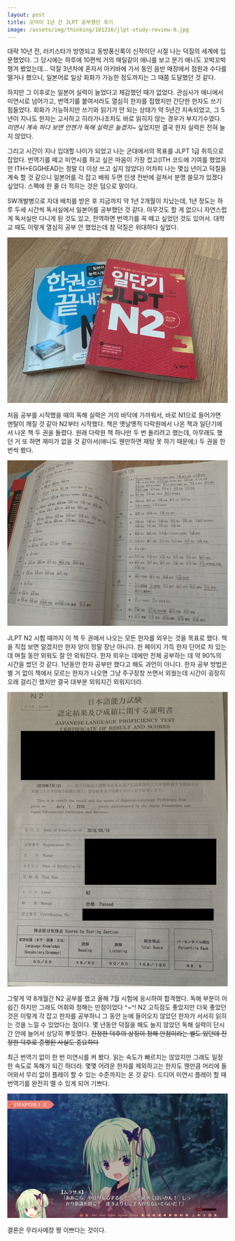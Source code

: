 ```yaml
---
layout: post
title: 오덕이 1년 간 JLPT 공부했던 후기
image: /assets/img/thinking/181216/jlpt-study-review-0.jpg
---
```


대략 10년 전, 러키스타가 방영되고 동방풍신록이 신작이던 시절 나는 덕질의 세계에 입문했었다.
그 당시에는 하루에 10편씩 거의 매일같이 애니를 보고 분기 애니도 꼬박꼬박 챙겨 봤었는데...
덕질 3년차에 혼자서 아키바에 가서 동인 음반 매장에서 점원과 수다를 떨거나 했으니,
일본어로 일상 회화가 가능한 정도까지는 그 때쯤 도달했던 것 같다.

하지만 그 이후로는 일본어 실력이 늘었다고 체감했던 때가 없었다.
관심사가 애니에서 미연시로 넘어가고, 번역기를 붙여서라도 열심히 한자를 접했지만 간단한 한자도 쓰기 힘들었다.
회화가 가능하지만 쓰기와 읽기가 안 되는 상태가 약 5년간 지속되었고,
그 5년이 지나도 한자는 고사하고 히라가나조차도 바로 읽히지 않는 경우가 부지기수였다.
*미연시 계속 하다 보면 언젠가 독해 실력은 늘겠지~* 싶었지만 결국 한자 실력은 전혀 늘지 않았다.

그리고 시간이 지나 입대할 나이가 되었고 나는 군대에서의 목표를 JLPT 1급 취득으로 잡았다.
번역기를 떼고 미연시를 하고 싶은 마음이 가장 컸고(ITH 코드에 기여를 했었지만 ITH+EGGHEAD는 정말 더 이상 쓰고 싶지 않았다)
어차피 나는 몇십 년이고 덕질을 계속 할 것 같으니 일본어를 각 잡고 배워 두면 인생 전반에 걸쳐서 분명 쓸모가 있겠다 싶었다.
스펙에 한 줄 더 적히는 것은 덤으로 말이다.

SW개발병으로 자대 배치를 받은 후 지금까지 약 1년 2개월이 지났는데, 1년 정도는 하루 두세 시간씩 독서실에서 일본어를 공부했던 것 같다.
아무것도 할 게 없으니 자연스럽게 독서실만 다니게 된 것도 있고, 전역하면 번역기를 꼭 떼고 싶었던 것도 있어서.
대학교 때도 이렇게 열심히 공부 안 했었는데 참 덕질은 위대하다 싶었다.

![jlpt-study-review-1](/assets/img/thinking/181216/jlpt-study-review-1.jpg)

처음 공부를 시작했을 때의 독해 실력은 거의 바닥에 가까워서,
바로 N1으로 들어가면 멘탈이 깨질 것 같아 N2부터 시작했다.
책은 옛날옛적 다락원에서 나온 책과 일단기에서 나온 책 두 권을 돌렸다.
원래 다락원 책 하나만 두 번 돌리려고 했는데, 아무래도 했던 거 또 하면 재미가 없을 것 같아서(애니도 웬만하면 재탕 못 하기 때문에;)
두 권을 한 번씩 봤다.

![jlpt-study-review-2](/assets/img/thinking/181216/jlpt-study-review-2.jpg)

JLPT N2 시험 때까지 이 책 두 권에서 나오는 모든 한자를 외우는 것을 목표로 했다.
책을 직접 보면 알겠지만 한자 양이 정말 장난 아니다. 
한 페이지 가득 한자 단어로 차 있는데 며칠 동안 외워도 잘 안 외워진다.
한자 외우는 데에만 전체 공부하는 데 약 90%의 시간을 썼던 것 같다.
1년동안 한자 공부만 했다고 해도 과언이 아니다.
한자 공부 방법은 별 거 없이 책에서 모르는 한자가 나오면 그냥 주구장창 쓰면서 외웠는데
시간이 굉장히 오래 걸리긴 했지만 결국 대부분 외워지긴 외워지더라.

![jlpt-study-review-3](/assets/img/thinking/181216/jlpt-study-review-3.jpg)

그렇게 약 8개월간 N2 공부를 했고 올해 7월 시험에 응시하여 합격했다.
독해 부분이 아쉽긴 하지만 그래도 어휘와 청해는 만점이었다 ^~^!
N2 고득점도 좋았지만 더욱 좋았던 것은 이렇게 각 잡고 한자를 공부하니
그 동안 눈에 들어오지 않았던 한자가 서서히 읽히는 것을 느낄 수 있었다는 점이다.
몇 년동안 덕질을 해도 늘지 않았던 독해 실력이 단시간 안에 늘어서 상당히 뿌듯했다.
~~진정한 덕후의 상징이 청해 만점이라는 썰도 있던데 진정한 덕후로 증명된 사실도 중요하다~~

최근 번역기 없이 한 번 미연시를 켜 봤다. 읽는 속도가 빠르지는 않았지만 그래도 일정한 속도로 독해가 되긴 하더라.
몇몇 어려운 한자를 제외하고는 한자도 웬만큼 머리에 들어와서 무리 없이 플레이 할 수 있는 수준까지는 온 것 같다.
드디어 미연시 플레이 할 때 번역기를 완전히 뗄 수 있게 되어 기쁘다.

![jlpt-study-review-4](/assets/img/thinking/181216/jlpt-study-review-4.jpeg)

결론은 무라사메쟝 짱 이쁘다는 것이다.
